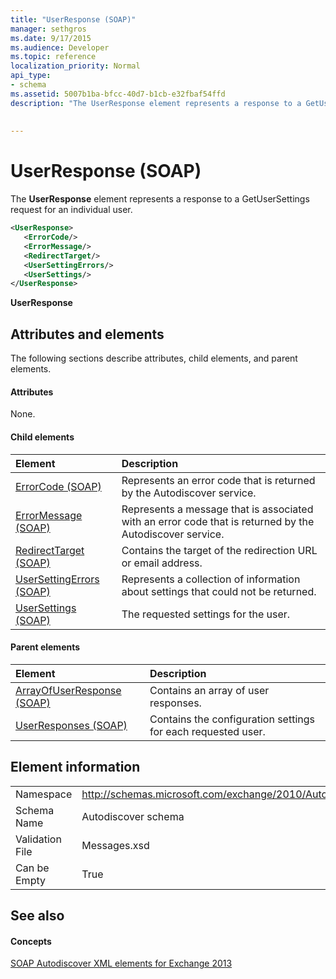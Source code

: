 ```yaml
---
title: "UserResponse (SOAP)"
manager: sethgros
ms.date: 9/17/2015
ms.audience: Developer
ms.topic: reference
localization_priority: Normal
api_type:
- schema
ms.assetid: 5007b1ba-bfcc-40d7-b1cb-e32fbaf54ffd
description: "The UserResponse element represents a response to a GetUserSettings request for an individual user."
 
 
---
```


# UserResponse (SOAP)

The **UserResponse** element represents a response to a GetUserSettings request for an individual user. 
  
```XML
<UserResponse>
   <ErrorCode/>
   <ErrorMessage/>
   <RedirectTarget/>
   <UserSettingErrors/>
   <UserSettings/>
</UserResponse>
```

 **UserResponse**
## Attributes and elements

The following sections describe attributes, child elements, and parent elements.
  
#### Attributes

None.
  
#### Child elements

|**Element**|**Description**|
|:-----|:-----|
|[ErrorCode (SOAP)](errorcode-soap.md) <br/> |Represents an error code that is returned by the Autodiscover service.  <br/> |
|[ErrorMessage (SOAP)](errormessage-soap.md) <br/> |Represents a message that is associated with an error code that is returned by the Autodiscover service.  <br/> |
|[RedirectTarget (SOAP)](redirecttarget-soap.md) <br/> |Contains the target of the redirection URL or email address.  <br/> |
|[UserSettingErrors (SOAP)](usersettingerrors-soap.md) <br/> |Represents a collection of information about settings that could not be returned.  <br/> |
|[UserSettings (SOAP)](usersettings-soap.md) <br/> |The requested settings for the user.  <br/> |
   
#### Parent elements

|**Element**|**Description**|
|:-----|:-----|
|[ArrayOfUserResponse (SOAP)](arrayofuserresponse-soap.md) <br/> |Contains an array of user responses.  <br/> |
|[UserResponses (SOAP)](userresponses-soap.md) <br/> |Contains the configuration settings for each requested user.  <br/> |
   
## Element information

|||
|:-----|:-----|
|Namespace  <br/> |http://schemas.microsoft.com/exchange/2010/Autodiscover  <br/> |
|Schema Name  <br/> |Autodiscover schema  <br/> |
|Validation File  <br/> |Messages.xsd  <br/> |
|Can be Empty  <br/> |True  <br/> |
   
## See also

#### Concepts

[SOAP Autodiscover XML elements for Exchange 2013](soap-autodiscover-xml-elements-for-exchange-2013.md)

